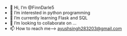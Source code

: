 - 👋 Hi, I’m @FinnDarle5
- 👀 I’m interested in python programming 
- 🌱 I’m currently learning Flask and SQL 
- 💞️ I’m looking to collaborate on ...
- 📫 How to reach me--> ayushsingh283203@gmail.com

<!---
FinnDarle5/FinnDarle5 is a ✨ special ✨ repository because its `README.md` (this file) appears on your GitHub profile.
You can click the Preview link to take a look at your changes.
--->
